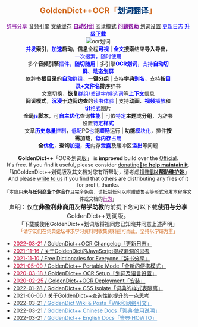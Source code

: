 <h2 align="center" id="GDUTitle" class="fadebox"><a href="https://www.autoptr.top/gdocr/" style='text-decoration:none;color:chocolate;'>GoldenDict++OCR「<span style="color:#003B7A;">划词翻译</span>」</a></h2>
<div align="center" style="margin-bottom:1px">
<a href="https://www.autoptr.top/gdocr/GoldenDict-OCR-Free-Dictionaries/" style="color:#7f0099">辞书分享</a> 
<a href="https://www.autoptr.top/gdocr/en/GoldenDict-OCR-Audio-Players/">音频引擎</a> 
<a href="https://www.autoptr.top/gdocr/en/GoldenDict-OCR-Web-History-Cache/">文章缓存</a> 
<a href="https://www.autoptr.top/gdocr/en/GoldenDict-OCR-Group-by-Folders/" style="color:#7f0099;font-weight:700">自动分组</a> 
<a href="https://www.autoptr.top/gdocr/en/GoldenDict-OCR-Reading-Mode/">阅读模式</a> 
<a href="https://www.autoptr.top/gdocr/en/GoldenDict-OCR-QA-Help/" style="color:#7f0099;font-weight:700">问题帮助</a> 
<a href="https://www.autoptr.top/gdocr/GoldenDict-OCR-Language-Settings/">划词设置</a> 
<a href="https://www.autoptr.top/gdocr/GoldenDict-OCR-Changelog/" style="color:blue">更新日志</a> 
<a href="https://www.autoptr.top/gdocr/GoldenDict-OCR-Deployment/" style="color:blue;font-weight:700">升级下载</a></div><div align="center" style="margin:1px 10%">
<img src="https://z3.ax1x.com/2021/04/25/czQaN9.gif" alt="ocr划词">
<div><span style="cursor:help" title="太阳都西晒啦，起床都墨迹个半天怎么能行呢"><strong><font color="blue">并发</font>索引</strong>，<strong><font color="blue">加速</font>启动</strong>，<strong>信息</strong>全程<font color="blue"><strong>可视</strong></font></span> | <span style="cursor:help" title="加一次油可多次蓄力，我跑的最远哟"><strong><font color="blue">全文</font>搜索</strong>结果<strong>导入导出</strong>，<font color="blue">一次搜索，随时使用</font></span></div><div><span style="cursor:help" title="哑了咋办？换一个呀">多个<strong>音频引擎</strong><font color="blue">插件，<strong>随切随用</strong></font></span> | <span style="cursor:help" title="划哪取哪，管它静的还是动的，来者不拒">多引擎<font color="blue"><strong>OCR划词</strong>，支持<strong>自动切屏</strong>、<strong>动态划屏</strong></font></span></div><div><span style="cursor:help" title="锕？还可以这么分组，介个不要太爽快">依辞书<strong>根目录</strong>的<font color="blue"><strong>自动</strong>群组</font>，<strong>一键分组</strong></span> | <span style="cursor:help" title="什么？辞书名字不满意？改，改，不喜欢就改嘛">支持<strong>字典<font color="blue">别名</font></strong>，支持<strong>按<font color="blue">目录+文件名</font>排序</strong>辞书</span></div><div><span style="cursor:help" title="咦~，啥年头了还不能多组同查">文章切换，<strong>恢复</strong><font color="blue">群组/关键字/候选词</font>等<font color="blue"><strong>上下文</strong></font>信息</span></div><div><span style="cursor:help" title="好吧，电子书也可以集成进来啦"><strong>阅读模式</strong>，<font color="blue"><strong>沉浸</strong></font>于<strong>边阅边查</strong>的<font color="blue">读书体验</font></span> | <span style="cursor:help" title="Flash还是有用武之地的啦，视频播放更不可少啦">支持<strong>动画</strong>、<font color="blue"><strong>视频</strong>播放</font>和<font color="blue"><strong>tif</strong>格式</font>图片</span></div><div><span style="cursor:help" title="作为一个前端达人，怎么会无用武之地呢"><strong>全局<font color="blue">js</font>脚本</strong>，可<font color="blue"><strong>自主优化</strong></font>查询<font color="blue"><strong>性能</strong></font></span> | <span style="cursor:help" title="炫彩主题，自由定制！只要一点点儿css知识就够啦">可依<font color="blue">特定</font><strong>主题</strong>或<strong>分组</strong>，为辞书设置<font color="blue">特定<strong>样式</strong></font></span></div><div><span style="cursor:help" title="老旧电脑的救星 - 作为学习机、上网课，一点儿都不耽误">文章<font color="blue"><strong>历史总量</strong>控制</font>，<font color="blue">低配</font>PC<font color="blue">也</font>能<font color="blue"><strong>顺畅</strong></font>运行</span> | <span style="cursor:help" title="告别臃肿，拒绝三高"><strong>功能</strong><font color="blue">模块化</font>，插件<strong>按需加载</strong>，<font color="blue"><strong>低内存</strong>占用</font></span></div><div><span style="cursor:help" title="不只是速度快！安全、可靠也很重要哟"><strong>全<font color="blue">优化</font></strong>，<strong>查询<font color="blue">加速</font></strong>，<font color="blue"><strong>无</strong></font>内存<font color="blue"><strong>泄露</strong></font>及缓冲区<font color="blue"><strong>溢出</strong></font>等问题</span></div></div><p align="center" class="gdocr_topic_text"><strong>GoldenDict++</strong>「OCR·划词版」 is <strong>improved</strong> build over the <a href="https://github.com/goldendict/goldendict" target="_blank" rel="nofollow noopener noreferrer">Official</a>.<br>It's free. If you find it useful, please consider <a href="https://www.autoptr.top/donate/" title="捐赠以帮助维护GoldenDict++" target="_blank" rel="nofollow noopener noreferrer">donating💖to <strong>help maintain it</strong></a>.<br>「如GoldenDict++划词版及其文档对您有所帮助，请考虑<a href="https://www.autoptr.top/donate/" title="Donating to help maintain GoldenDict++." target="_blank" rel="nofollow noopener noreferrer">捐赠💖以<strong>帮助维护她</strong></a>」<br>And please <a href="https://www.autoptr.top/gdocr/en/GoldenDict-OCR-QA-Help/" title="仅限简体中文/普通话交流">write to us</a> if you find that others are distributing any files of it for profit, thanks.<br><span style="font-size:.9em">「本应用<strong>未与任何商业个体合作</strong>且完全免费，请<a href="https://www.autoptr.top/gdocr/cn/GoldenDict-OCR-QA-Help/" title="来信举报，仅限简体中文/普通话交流">抵制</a>任何以附赠或售卖等形式分发本程序文件或文档的<a href="https://autoptr.lanzoui.com/iC3Q8qlvlnc" style="color:#818">行为</a>」</span><br><span style="font-size:16px">声明：仅在<strong>非盈利非商用</strong>及<strong>帮学助教</strong>的前提下您可以下载<strong>使用与分享</strong>GoldenDict++划词版。</span><br>「下载或使用GoldenDict++划词版将视同您已知晓并同意上述声明」<br><span style="font-size:.9em;color:#d2691e">「请学友们在词典论坛寻求学习资料时收集资料适可而止，坚持以学研为重」</span></p></div><div class="outer"><ul class="list-group"><li class="list-group-item title"><a href="https://www.autoptr.top/gdocr/GoldenDict-OCR-Changelog/" style="border-bottom:none" title="2022-03-21 / Changelog of GoldenDict++,划词翻译的升级日志及不同于官方版本GoldenDict的特点与特性"><time style="color:#c03">2022-03-21</time> / GoldenDict++OCR Changelog「更新日志」</a></li><li class="list-group-item title"><a href="https://www.autoptr.top/gdocr/GoldenDict-JavaScript-Privilge-Escalation/" style="border-bottom:none" title="2022-03-21 / 关于GoldenDict的JS提权漏洞的一点思考,Thinking on JavaScript Privilge Escalation of  GoldenDict"><time style="color:#c03">2021-11-16</time> / 关于GoldenDict的JavaScript提权漏洞的思考</a></li><li class="list-group-item title"><a href="https://www.autoptr.top/gdocr/GoldenDict-OCR-Free-Dictionaries/" style="border-bottom:none" title="2022-03-21 / 下载适用于GoldenDict++划词翻译的词典: xdxf,aard,zim,wiki,wikipedia,wikiquote,wikitionary,wikibooks,wikisource,wikiversity,PhET,物理,化学,汉匈,汉法,汉德"><time style="color:#c03">2021-11-10</time> / Free Dictionaries for Everyone「辞书分享」</a></li><li class="list-group-item title"><a href="https://www.autoptr.top/gdocr/GoldenDict-OCR-Portable-Mode/" style="border-bottom:none" title="2022-03-21 / GoldenDict++全新的便携模式，可添加自定义辞书目录，无论是查词还是全文搜索，索引一次，随处可用"><time style="color:#c03">2021-05-09</time> / GoldenDict++ Portable Mode「全新的便携模式」</a></li><li class="list-group-item title"><a href="https://www.autoptr.top/gdocr/GoldenDict-OCR-Language-Settings/" style="border-bottom:none" title="2022-03-21 / GoldenDict++支持的OCR语言,如何设置划词翻译选项"><time style="color:#c03">2020-03-18</time> / GoldenDict++ OCR Setup「划词及语言设置」</a></li><li class="list-group-item title"><a href="https://www.autoptr.top/gdocr/GoldenDict-OCR-Deployment/" style="border-bottom:none" title="2022-03-21 / How to download and deploy GoldenDict++,GoldenDict++划词翻译下载和安装指南"><time style="color:#c03">2020-02-25</time> / GoldenDict++OCR Deployment「安装」</a></li><li class="list-group-item title"><a href="https://www.autoptr.top/gdocr/GoldenDict-OCR-How-to-Isolate-CSS/" style="border-bottom:none" title="GoldenDict++样式表隔离,如何CSS现定于特定词典或不影响其它词典"><time style="color:#333">2022-01-28</time> / GoldenDict++ CSS Isolate「词典的样式表隔离」</a></li><li class="list-group-item title"><a href="https://www.autoptr.top/gdocr/mutex-performance-difference/" style="border-bottom:none" title="关于GoldenDict++查询性能提升的一点思考,std::recursive_mutex 和 std::mutex 性能差异"><time style="color:#333">2021-06-06</time> / 关于GoldenDict++查询性能提升的一点思考</a></li><li class="list-group-item title"><a href="https://www.autoptr.top/gdocr/wiki/" data-series="GoldenDict++OCR「划词版」" style="border-bottom:none;color:#428bca"><time style="color:#333">2022-03-21</time> / GoldenDict Wiki &amp; Posts「Wik和网络引文」</a></li><li class="list-group-item title"><a href="https://www.autoptr.top/gdocr/cn/" data-series="GoldenDict++OCR「划词版」" style="border-bottom:none;color:#428bca"><time style="color:#333">2022-03-21</time> / GoldenDict++ Chinese Docs「箐典·使用说明」</a></li><li class="list-group-item title"><a href="https://www.autoptr.top/gdocr/en/" data-series="GoldenDict++OCR「划词版」" style="border-bottom:none;color:#428bca"><time style="color:#333">2022-03-21</time> / GoldenDict++ English Docs「箐典·HOWTO」</a></li></ul>
